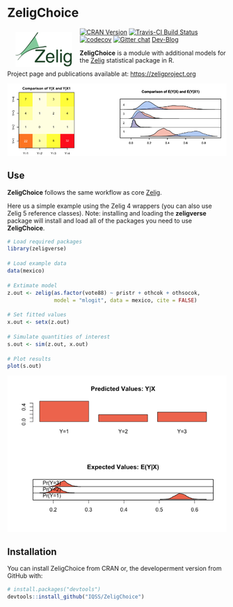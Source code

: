 
<!-- README.md is generated from README.Rmd. Please edit that file -->
ZeligChoice
===========

<a href="https://zeligproject.org"><img src="README_files/img/zelig.png" align="left" height="80" vspace="8" hspace="18"></a>

[![CRAN Version](https://www.r-pkg.org/badges/version/ZeligChoice)](https://cran.r-project.org/package=ZeligChoice) [![Travis-CI Build Status](https://travis-ci.org/IQSS/ZeligChoice.svg?branch=master)](https://travis-ci.org/IQSS/ZeligChoice) [![codecov](https://codecov.io/gh/IQSS/ZeligChoice/branch/master/graph/badge.svg)](https://codecov.io/gh/IQSS/ZeligChoice) [![Gitter chat](https://badges.gitter.im/Zelig-dev/gitter.png)](https://gitter.im/Zelig-dev/Lobby?utm_source=share-link&utm_medium=link&utm_campaign=share-link) [Dev-Blog](https://medium.com/zelig-dev)

**ZeligChoice** is a module with additional models for the [Zelig](https://github.com/IQSS/Zelig) statistical package in R.

Project page and publications available at: <https://zeligproject.org>

![Example Page](README_files/img/output2.png)

Use
---

**ZeligChoice** follows the same workflow as core [Zelig](https://github.com/IQSS/Zelig#zelig-5-workflow-overview).

Here us a simple example using the Zelig 4 wrappers (you can also use Zelig 5 reference classes). Note: installing and loading the **zeligverse** package will install and load all of the packages you need to use **ZeligChoice**.

``` r
# Load required packages
library(zeligverse)

# Load example data
data(mexico)

# Extimate model
z.out <- zelig(as.factor(vote88) ~ pristr + othcok + othsocok,
               model = "mlogit", data = mexico, cite = FALSE)

# Set fitted values
x.out <- setx(z.out)

# Simulate quantities of interest
s.out <- sim(z.out, x.out)

# Plot results
plot(s.out)
```

![](README_files/figure-markdown_github/unnamed-chunk-2-1.png)

Installation
------------

You can install ZeligChoice from CRAN or, the developerment version from GitHub with:

``` r
# install.packages("devtools")
devtools::install_github("IQSS/ZeligChoice")
```
